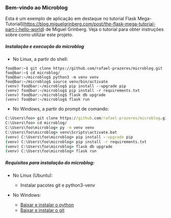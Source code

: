 ### Bem-vindo ao Microblog

Esta é um exemplo de aplicação em destaque no tutorial
Flask Mega-Tutorial](https://blog.miguelgrinberg.com/post/the-flask-mega-tutorial-part-i-hello-world)
de Miguel Grinberg. Veja o tutorial para obter instruções sobre como utilizar
este projeto.

##### Instalação e execução do microblog

* No Linux, a partir do shell:

```shell
foo@bar:~$ git clone https://github.com/rafael-prazeres/microblog.git
foo@bar:~$ cd microblog/
foo@bar:~/microblog$ python3 -m venv venv
foo@bar:~/microblog$ source venv/bin/activate
(venv) foo@bar:~/microblog$ pip install --upgrade pip
(venv) foo@bar:~/microblog$ pip install -r requirements.txt 
(venv) foo@bar:~/microblog$ flask db upgrade
(venv) foo@bar:~/microblog$ flask run
```

* No Windows, a partir do prompt de comando:

```bat
C:\Users\foo> git clone https://github.com/rafael-prazeres/microblog.git
C:\Users\foo> cd microblog/
C:\Users\foo\microblog> py -m venv venv
C:\Users\foo\microblog> venv\Scripts\activate.bat
(venv) C:\Users\foo\microblog> pip install --upgrade pip
(venv) C:\Users\foo\microblog> pip install -r requirements.txt 
(venv) C:\Users\foo\microblog> flask db upgrade
(venv) C:\Users\foo\microblog> flask run
```

##### Requisitos para instalação do microblog:

* No Linux (Ubuntu):
    * Instalar pacotes git e python3-venv

* No Windows:
    * [Baixar e instalar o python](https://python.org)
    * [Baixar e instalar o git](https://git-scm.com/download/win)
